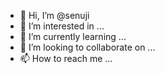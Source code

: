 - 👋 Hi, I’m @senuji
- 👀 I’m interested in ...
- 🌱 I’m currently learning ...
- 💞️ I’m looking to collaborate on ...
- 📫 How to reach me ...

<!---
senuji/senuji is a ✨ special ✨ repository because its `README.md` (this file) appears on your GitHub profile.
You can click the Preview link to take a look at your changes.
--->
